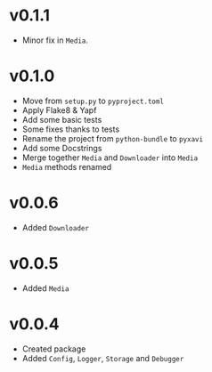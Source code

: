 # v0.1.1

- Minor fix in `Media`.

# v0.1.0

- Move from `setup.py` to `pyproject.toml`
- Apply Flake8 & Yapf
- Add some basic tests
- Some fixes thanks to tests
- Rename the project from `python-bundle` to `pyxavi`
- Add some Docstrings
- Merge together `Media` and `Downloader` into `Media`
- `Media` methods renamed

# v0.0.6

- Added `Downloader`

# v0.0.5

- Added `Media`

# v0.0.4

- Created package
- Added `Config`, `Logger`, `Storage` and `Debugger`
